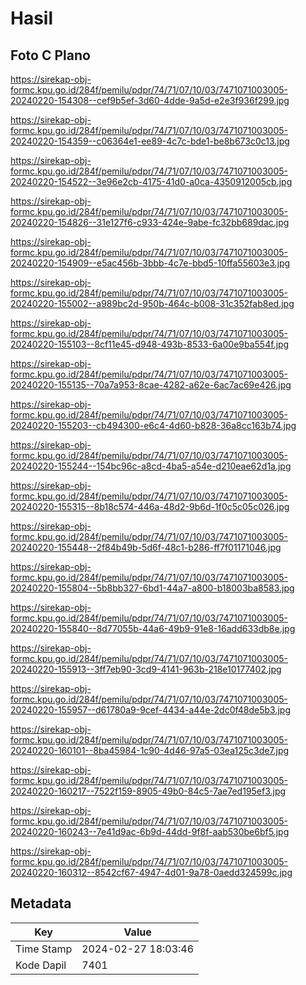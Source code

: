 # Hasil

## Foto C Plano

https://sirekap-obj-formc.kpu.go.id/284f/pemilu/pdpr/74/71/07/10/03/7471071003005-20240220-154308--cef9b5ef-3d60-4dde-9a5d-e2e3f936f299.jpg

https://sirekap-obj-formc.kpu.go.id/284f/pemilu/pdpr/74/71/07/10/03/7471071003005-20240220-154359--c06364e1-ee89-4c7c-bde1-be8b673c0c13.jpg

https://sirekap-obj-formc.kpu.go.id/284f/pemilu/pdpr/74/71/07/10/03/7471071003005-20240220-154522--3e96e2cb-4175-41d0-a0ca-4350912005cb.jpg

https://sirekap-obj-formc.kpu.go.id/284f/pemilu/pdpr/74/71/07/10/03/7471071003005-20240220-154826--31e127f6-c933-424e-9abe-fc32bb689dac.jpg

https://sirekap-obj-formc.kpu.go.id/284f/pemilu/pdpr/74/71/07/10/03/7471071003005-20240220-154909--e5ac456b-3bbb-4c7e-bbd5-10ffa55603e3.jpg

https://sirekap-obj-formc.kpu.go.id/284f/pemilu/pdpr/74/71/07/10/03/7471071003005-20240220-155002--a989bc2d-950b-464c-b008-31c352fab8ed.jpg

https://sirekap-obj-formc.kpu.go.id/284f/pemilu/pdpr/74/71/07/10/03/7471071003005-20240220-155103--8cf11e45-d948-493b-8533-6a00e9ba554f.jpg

https://sirekap-obj-formc.kpu.go.id/284f/pemilu/pdpr/74/71/07/10/03/7471071003005-20240220-155135--70a7a953-8cae-4282-a62e-6ac7ac69e426.jpg

https://sirekap-obj-formc.kpu.go.id/284f/pemilu/pdpr/74/71/07/10/03/7471071003005-20240220-155203--cb494300-e6c4-4d60-b828-36a8cc163b74.jpg

https://sirekap-obj-formc.kpu.go.id/284f/pemilu/pdpr/74/71/07/10/03/7471071003005-20240220-155244--154bc96c-a8cd-4ba5-a54e-d210eae62d1a.jpg

https://sirekap-obj-formc.kpu.go.id/284f/pemilu/pdpr/74/71/07/10/03/7471071003005-20240220-155315--8b18c574-446a-48d2-9b6d-1f0c5c05c026.jpg

https://sirekap-obj-formc.kpu.go.id/284f/pemilu/pdpr/74/71/07/10/03/7471071003005-20240220-155448--2f84b49b-5d6f-48c1-b286-ff7f01171046.jpg

https://sirekap-obj-formc.kpu.go.id/284f/pemilu/pdpr/74/71/07/10/03/7471071003005-20240220-155804--5b8bb327-6bd1-44a7-a800-b18003ba8583.jpg

https://sirekap-obj-formc.kpu.go.id/284f/pemilu/pdpr/74/71/07/10/03/7471071003005-20240220-155840--8d77055b-44a6-49b9-91e8-16add633db8e.jpg

https://sirekap-obj-formc.kpu.go.id/284f/pemilu/pdpr/74/71/07/10/03/7471071003005-20240220-155913--3ff7eb90-3cd9-4141-963b-218e10177402.jpg

https://sirekap-obj-formc.kpu.go.id/284f/pemilu/pdpr/74/71/07/10/03/7471071003005-20240220-155957--d61780a9-9cef-4434-a44e-2dc0f48de5b3.jpg

https://sirekap-obj-formc.kpu.go.id/284f/pemilu/pdpr/74/71/07/10/03/7471071003005-20240220-160101--8ba45984-1c90-4d46-97a5-03ea125c3de7.jpg

https://sirekap-obj-formc.kpu.go.id/284f/pemilu/pdpr/74/71/07/10/03/7471071003005-20240220-160217--7522f159-8905-49b0-84c5-7ae7ed195ef3.jpg

https://sirekap-obj-formc.kpu.go.id/284f/pemilu/pdpr/74/71/07/10/03/7471071003005-20240220-160243--7e41d9ac-6b9d-44dd-9f8f-aab530be6bf5.jpg

https://sirekap-obj-formc.kpu.go.id/284f/pemilu/pdpr/74/71/07/10/03/7471071003005-20240220-160312--8542cf67-4947-4d01-9a78-0aedd324599c.jpg


## Metadata

| Key        | Value               |
| ---------- | ------------------- |
| Time Stamp | 2024-02-27 18:03:46 |
| Kode Dapil | 7401                |



